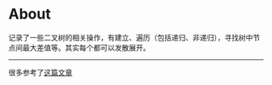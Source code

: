 About
=====

记录了一些二叉树的相关操作，有建立、遍历（包括递归、非递归），寻找树中节点间最大差值等。其实每个都可以发散展开。

-----

很多参考了[这篇文章](http://blog.csdn.net/sjf0115/article/details/8645991)
